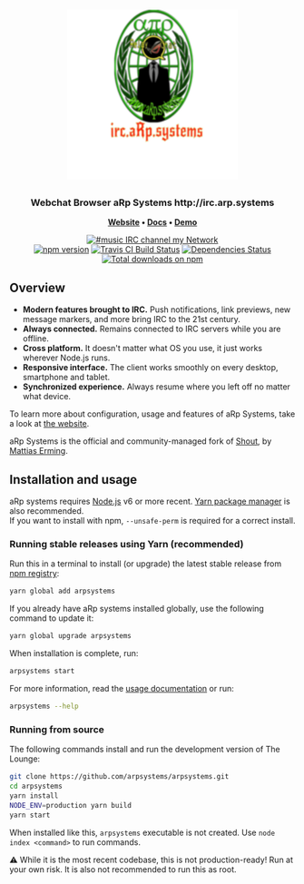 <h1 align="center">
	<img
		width="300"
		alt="aRp Systems"
		src="https://raw.githubusercontent.com/arpsystems/arpsystems/master/client/img/logo-vertical-transparent-bg.svg?sanitize=true">
</h1>

<h3 align="center">
	Webchat Browser aRp Systems http://irc.arp.systems
</h3>

<p align="center">
	<strong>
		<a href="http://arp.systems/">Website</a>
		•
		<a href="http://arp.systems/docs">Docs</a>
		•
		<a href="https://demo.arp.systems/">Demo</a>
	</strong>
</p>
<p align="center">
	<a href="https://irc.arp.systems/"><img
		alt="#music IRC channel my Network"
		src="https://img.shields.io/badge/freenode-%23arpsystems-415364.svg?colorA=ff9e18&style=flat-square"></a>
	<br>
	<a href="https://yarn.pm/arpsystems"><img
		alt="npm version"
		src="https://img.shields.io/npm/v/arpsystems.svg?style=flat-square&maxAge=3600"></a>
	<a href="https://travis-ci.com/arpsystems/arpsystems"><img
		alt="Travis CI Build Status"
		src="https://img.shields.io/travis/com/arpsystems/arpsystems/master.svg?style=flat-square&maxAge=60"></a>
	<a href="https://david-dm.org/arpsystems/arpsystems"><img
		alt="Dependencies Status"
		src="https://img.shields.io/david/arpsystems/arpsystems.svg?style=flat-square&maxAge=3600"></a>
	<a href="https://npm-stat.com/charts.html?package=arpsystems&from=2016-02-12"><img
		alt="Total downloads on npm"
		src="https://img.shields.io/npm/dt/arpsystems.svg?colorB=007dc7&style=flat-square&maxAge=3600"></a>
</p>

## Overview

* **Modern features brought to IRC.** Push notifications, link previews, new message markers, and more bring IRC to the 21st century.
* **Always connected.** Remains connected to IRC servers while you are offline.
* **Cross platform.** It doesn't matter what OS you use, it just works wherever Node.js runs.
* **Responsive interface.** The client works smoothly on every desktop, smartphone and tablet.
* **Synchronized experience.** Always resume where you left off no matter what device.

To learn more about configuration, usage and features of aRp Systems, take a look at [the website](https://arp.systems).

aRp Systems is the official and community-managed fork of [Shout](https://github.com/erming/shout), by [Mattias Erming](https://github.com/erming).

## Installation and usage

aRp systems requires [Node.js](https://nodejs.org/) v6 or more recent.
[Yarn package manager](https://yarnpkg.com/) is also recommended.  
If you want to install with npm, `--unsafe-perm` is required for a correct install.

### Running stable releases using Yarn (recommended)

Run this in a terminal to install (or upgrade) the latest stable release from
[npm registry](https://www.npmjs.com/):

```sh
yarn global add arpsystems
```

If you already have aRp systems installed globally, use the following command to update it:

```sh
yarn global upgrade arpsystems
```

When installation is complete, run:

```sh
arpsystems start
```

For more information, read the [usage documentation](http://arp.systems/docs/usage) or run:

```sh
arpsystems --help
```

### Running from source

The following commands install and run the development version of The Lounge:

```sh
git clone https://github.com/arpsystems/arpsystems.git
cd arpsystems
yarn install
NODE_ENV=production yarn build
yarn start
```

When installed like this, `arpsystems` executable is not created. Use `node index <command>` to run commands.

⚠️ While it is the most recent codebase, this is not production-ready! Run at
your own risk. It is also not recommended to run this as root.
